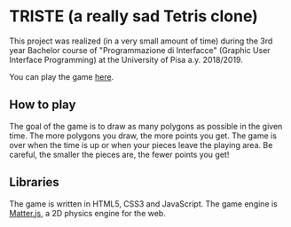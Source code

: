 ﻿# TRISTE (a really sad Tetris clone)

This project was realized (in a very small amount of time) during the 3rd year Bachelor course of "Programmazione di Interfacce" (Graphic User Interface Programming) at the University of Pisa a.y. 2018/2019.

You can play the game [here](https://triste.mcosta.it/).

## How to play

The goal of the game is to draw as many polygons as possible in the given time. The more polygons you draw, the more points you get. The game is over when the time is up or when your pieces leave the playing area. Be careful, the smaller the pieces are, the fewer points you get!

## Libraries

The game is written in HTML5, CSS3 and JavaScript. The game engine is [Matter.js](https://brm.io/matter-js/), a 2D physics engine for the web.
